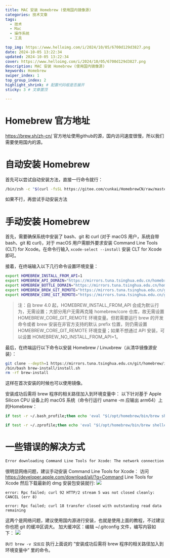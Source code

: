 ```yaml
---
title: MAC 安装 Homebrew (使用国内镜像源)
categories: 技术文章
tags: 
  - 技术
  - Mac
  - 操作系统
  - 工具

top_img: https://www.helloimg.com/i/2024/10/05/6700d129d3827.png
date: 2024-10-05 13:22:34
updated: 2024-10-05 13:22:34
cover: https://www.helloimg.com/i/2024/10/05/6700d129d3827.png
description: MAC 安装 Homebrew (使用国内镜像源)
keywords: Homebrew
swiper_index: 1
top_group_index: 2
highlight_shrink: # 配置代码框是否展开
sticky: 3 # 文章置顶

---
```

# Homebrew 官方地址
https://brew.sh/zh-cn/
官方地址使用github的源，国内访问速度很慢，所以我们需要使用国内的源。

# 自动安装 Homebrew

首先可以尝试自动安装方法，直接一行命令就行：

```bash
/bin/zsh -c "$(curl -fsSL https://gitee.com/cunkai/HomebrewCN/raw/master/Homebrew.sh)"
```

如果不行，再尝试手动安装方法

# 手动安装 Homebrew

首先，需要确保系统中安装了 bash、git 和 curl (对于 macOS 用户，系统自带 bash、git 和 curl)，对于 macOS 用户需额外要求安装 Command Line Tools (CLT) for Xcode。在命令行输入 `xcode-select --install` 安装 CLT for Xcode 即可。

接着，在终端输入以下几行命令设置环境变量：

```bash
export HOMEBREW_INSTALL_FROM_API=1
export HOMEBREW_API_DOMAIN="https://mirrors.tuna.tsinghua.edu.cn/homebrew-bottles/api"
export HOMEBREW_BOTTLE_DOMAIN="https://mirrors.tuna.tsinghua.edu.cn/homebrew-bottles"
export HOMEBREW_BREW_GIT_REMOTE="https://mirrors.tuna.tsinghua.edu.cn/git/homebrew/brew.git"
export HOMEBREW_CORE_GIT_REMOTE="https://mirrors.tuna.tsinghua.edu.cn/git/homebrew/homebrew-core.git"
```

> 注：自 brew 4.0 起，HOMEBREW_INSTALL_FROM_API 会成为默认行为，无需设置；大部分用户无需再克隆 homebrew/core 仓库，故无需设置 HOMEBREW_CORE_GIT_REMOTE 环境变量。但若需要运行 brew 的开发命令或者 brew 安装在非官方支持的默认 prefix 位置，则仍需设置 HOMEBREW_CORE_GIT_REMOTE 环境变量；如果不想通过 API 安装，可以设置 HOMEBREW_NO_INSTALL_FROM_API=1。

最后，在终端运行以下命令以安装 Homebrew / Linuxbrew（从清华镜像源安装）：

```bash
git clone --depth=1 https://mirrors.tuna.tsinghua.edu.cn/git/homebrew/install.git brew-install
/bin/bash brew-install/install.sh
rm -rf brew-install
```

这样在首次安装的时候也可以使用镜像。

安装成功后需将 brew 程序的相关路径加入到环境变量中：
以下针对基于 Apple Silicon CPU 设备上的 macOS 系统（命令行运行 uname -m 应输出 arm64）上的Homebrew：

```bash
if test -r ~/.bash_profile;then echo 'eval "$(/opt/homebrew/bin/brew shellenv)"' >> ~/.bash_profile;else touch ~/.bash_profile && echo 'eval "$(/opt/homebrew/bin/brew shellenv)"' >> ~/.bash_profile;fi

if test -r ~/.zprofile;then echo 'eval "$(/opt/homebrew/bin/brew shellenv)"' >> ~/.zprofile;else touch ~/.zprofile && echo 'eval "$(/opt/homebrew/bin/brew shellenv)"' >> ~/.zprofile;fi

```

# 一些错误的解决方式

```bash
Error downloading Command Line Tools for Xcode: The network connection was lost.
```

很明显网络问题，建议手动安装 Command Line Tools for Xcode：
访问 https://developer.apple.com/download/all/?q=Command Line Tools for Xcode 然后下载最新的 dmg 安装包安装就行:
![](https://www.helloimg.com/i/2024/10/05/6700cfb8984d6.png)

`error: Rpc failed; curl 92 HTTP/2 stream 5 was not closed cleanly: CANCEL (err 8)`

`error: Rpc failed; curl 18 transfer closed with outstanding read data remaining`

这两个是网络问题，建议使用国内源进行安装，也就是使用上面的教程，不过建议你也把 git 的缓冲区调大。
加大缓冲区：编辑 ~/.gitconfig 文件，编写内容如下：
![](https://www.helloimg.com/i/2024/10/05/6700cfc9b8df9.png)

`执行 brew -v 没反应`
执行上面说的 “安装成功后需将 brew 程序的相关路径加入到环境变量中” 里的命令。

